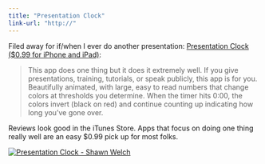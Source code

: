 ```yaml
---
title: "Presentation Clock"
link-url: "http://"
---
```

<p>Filed away for if/when I ever do another presentation: <a href="http://click.linksynergy.com/fs-bin/stat?id=6PFrOqNV4B8&offerid=146261&type=3&subid=0&tmpid=1826&RD_PARM1=http%253A%252F%252Fitunes.apple.com%252Fca%252Fapp%252Fpresentation-clock%252Fid391324914%253Fmt%253D8%2526uo%253D4%2526partnerId%253D30" target="itunes_store">Presentation Clock ($0.99 for iPhone and iPad)</a>:</p>
<blockquote><p>
  This app does one thing but it does it extremely well. If you give presentations, training, tutorials, or speak publicly, this app is for you. Beautifully animated, with large, easy to read numbers that change colors at thresholds you determine. When the timer hits 0:00, the colors invert (black on red) and continue counting up indicating how long you’ve gone over.
</p></blockquote>
<p>Reviews look good in the iTunes Store. Apps that focus on doing one thing really well are an easy $0.99 pick up for most folks.</p>
<p><a href="http://click.linksynergy.com/fs-bin/stat?id=6PFrOqNV4B8&offerid=146261&type=3&subid=0&tmpid=1826&RD_PARM1=http%253A%252F%252Fitunes.apple.com%252Fca%252Fapp%252Fpresentation-clock%252Fid391324914%253Fmt%253D8%2526uo%253D4%2526partnerId%253D30" target="itunes_store"><img src="http://r.mzstatic.com/images/web/linkmaker/badge_appstore-lrg.gif" alt="Presentation Clock - Shawn Welch" style="border: 0;"/></a></p>
